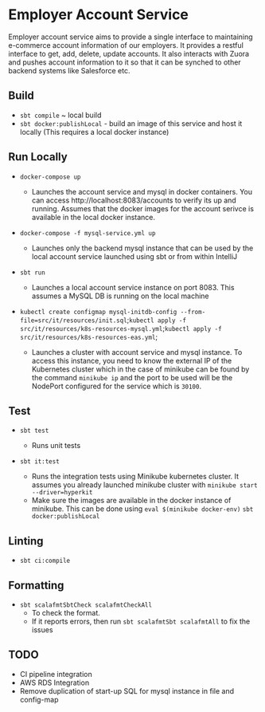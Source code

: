 # Employer Account Service
Employer account service aims to provide a single interface to maintaining e-commerce account information of our employers. 
It provides a restful interface to get, add, delete, update accounts. It also interacts with Zuora and pushes account information to it so that it can be synched to other backend systems like Salesforce etc.

## Build
- `sbt compile` ~ local build
- `sbt docker:publishLocal` - build an image of this service and host it locally (This requires a local docker instance)
 
## Run Locally
- `docker-compose up` 
   - Launches the account service and mysql in docker containers. You can access http://localhost:8083/accounts to verify its up and running. Assumes that the docker images for the account serivce is available in the local docker instance.
   
- `docker-compose -f mysql-service.yml up` 
   - Launches only the backend mysql instance that can be used by the local account service launched using sbt or from within IntelliJ

- `sbt run`
   - Launches a local account service instance on port 8083. This assumes a MySQL DB is running on the local machine

- `kubectl create configmap mysql-initdb-config --from-file=src/it/resources/init.sql`;`kubectl apply -f src/it/resources/k8s-resources-mysql.yml`;`kubectl apply -f src/it/resources/k8s-resources-eas.yml`;
   - Launches a cluster with account service and mysql instance. To access this instance, you need to know the external IP of the Kubernetes cluster which in the case of minikube can be found by the command `minikube ip` and the port to be used will be the NodePort configured for the service which is `30100`.

## Test
- `sbt test`
   - Runs unit tests
   
- `sbt it:test`
    - Runs the integration tests using Minikube kubernetes cluster. It assumes you already launched minikube cluster with 
       `minikube start --driver=hyperkit`
    - Make sure the images are available in the docker instance of minikube. This can be done using
       `eval $(minikube docker-env)`
       `sbt docker:publishLocal`
## Linting
- `sbt ci:compile`

## Formatting
- `sbt scalafmtSbtCheck scalafmtCheckAll` 
    - To check the format.  
    - If it reports errors, then run `sbt scalafmtSbt scalafmtAll` to fix the issues
            
## TODO
- CI pipeline integration
- AWS RDS Integration
- Remove duplication of start-up SQL for mysql instance in file and config-map